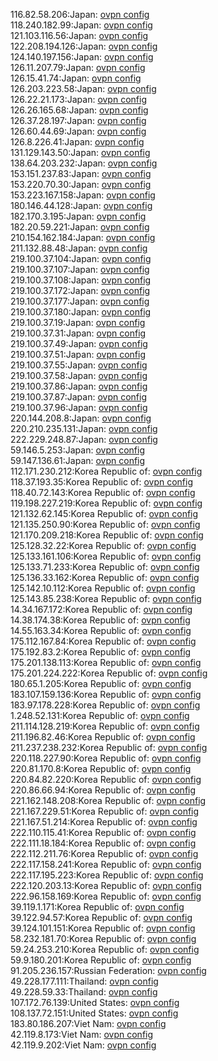 116.82.58.206:Japan: [ovpn config](vpn/116_82_58_206.ovpn)  
118.240.182.99:Japan: [ovpn config](vpn/118_240_182_99.ovpn)  
121.103.116.56:Japan: [ovpn config](vpn/121_103_116_56.ovpn)  
122.208.194.126:Japan: [ovpn config](vpn/122_208_194_126.ovpn)  
124.140.197.156:Japan: [ovpn config](vpn/124_140_197_156.ovpn)  
126.11.207.79:Japan: [ovpn config](vpn/126_11_207_79.ovpn)  
126.15.41.74:Japan: [ovpn config](vpn/126_15_41_74.ovpn)  
126.203.223.58:Japan: [ovpn config](vpn/126_203_223_58.ovpn)  
126.22.21.173:Japan: [ovpn config](vpn/126_22_21_173.ovpn)  
126.26.165.68:Japan: [ovpn config](vpn/126_26_165_68.ovpn)  
126.37.28.197:Japan: [ovpn config](vpn/126_37_28_197.ovpn)  
126.60.44.69:Japan: [ovpn config](vpn/126_60_44_69.ovpn)  
126.8.226.41:Japan: [ovpn config](vpn/126_8_226_41.ovpn)  
131.129.143.50:Japan: [ovpn config](vpn/131_129_143_50.ovpn)  
138.64.203.232:Japan: [ovpn config](vpn/138_64_203_232.ovpn)  
153.151.237.83:Japan: [ovpn config](vpn/153_151_237_83.ovpn)  
153.220.70.30:Japan: [ovpn config](vpn/153_220_70_30.ovpn)  
153.223.167.158:Japan: [ovpn config](vpn/153_223_167_158.ovpn)  
180.146.44.128:Japan: [ovpn config](vpn/180_146_44_128.ovpn)  
182.170.3.195:Japan: [ovpn config](vpn/182_170_3_195.ovpn)  
182.20.59.221:Japan: [ovpn config](vpn/182_20_59_221.ovpn)  
210.154.162.184:Japan: [ovpn config](vpn/210_154_162_184.ovpn)  
211.132.88.48:Japan: [ovpn config](vpn/211_132_88_48.ovpn)  
219.100.37.104:Japan: [ovpn config](vpn/219_100_37_104.ovpn)  
219.100.37.107:Japan: [ovpn config](vpn/219_100_37_107.ovpn)  
219.100.37.108:Japan: [ovpn config](vpn/219_100_37_108.ovpn)  
219.100.37.172:Japan: [ovpn config](vpn/219_100_37_172.ovpn)  
219.100.37.177:Japan: [ovpn config](vpn/219_100_37_177.ovpn)  
219.100.37.180:Japan: [ovpn config](vpn/219_100_37_180.ovpn)  
219.100.37.19:Japan: [ovpn config](vpn/219_100_37_19.ovpn)  
219.100.37.31:Japan: [ovpn config](vpn/219_100_37_31.ovpn)  
219.100.37.49:Japan: [ovpn config](vpn/219_100_37_49.ovpn)  
219.100.37.51:Japan: [ovpn config](vpn/219_100_37_51.ovpn)  
219.100.37.55:Japan: [ovpn config](vpn/219_100_37_55.ovpn)  
219.100.37.58:Japan: [ovpn config](vpn/219_100_37_58.ovpn)  
219.100.37.86:Japan: [ovpn config](vpn/219_100_37_86.ovpn)  
219.100.37.87:Japan: [ovpn config](vpn/219_100_37_87.ovpn)  
219.100.37.96:Japan: [ovpn config](vpn/219_100_37_96.ovpn)  
220.144.208.8:Japan: [ovpn config](vpn/220_144_208_8.ovpn)  
220.210.235.131:Japan: [ovpn config](vpn/220_210_235_131.ovpn)  
222.229.248.87:Japan: [ovpn config](vpn/222_229_248_87.ovpn)  
59.146.5.253:Japan: [ovpn config](vpn/59_146_5_253.ovpn)  
59.147.136.61:Japan: [ovpn config](vpn/59_147_136_61.ovpn)  
112.171.230.212:Korea Republic of: [ovpn config](vpn/112_171_230_212.ovpn)  
118.37.193.35:Korea Republic of: [ovpn config](vpn/118_37_193_35.ovpn)  
118.40.72.143:Korea Republic of: [ovpn config](vpn/118_40_72_143.ovpn)  
119.198.227.219:Korea Republic of: [ovpn config](vpn/119_198_227_219.ovpn)  
121.132.62.145:Korea Republic of: [ovpn config](vpn/121_132_62_145.ovpn)  
121.135.250.90:Korea Republic of: [ovpn config](vpn/121_135_250_90.ovpn)  
121.170.209.218:Korea Republic of: [ovpn config](vpn/121_170_209_218.ovpn)  
125.128.32.22:Korea Republic of: [ovpn config](vpn/125_128_32_22.ovpn)  
125.133.161.106:Korea Republic of: [ovpn config](vpn/125_133_161_106.ovpn)  
125.133.71.233:Korea Republic of: [ovpn config](vpn/125_133_71_233.ovpn)  
125.136.33.162:Korea Republic of: [ovpn config](vpn/125_136_33_162.ovpn)  
125.142.10.112:Korea Republic of: [ovpn config](vpn/125_142_10_112.ovpn)  
125.143.85.238:Korea Republic of: [ovpn config](vpn/125_143_85_238.ovpn)  
14.34.167.172:Korea Republic of: [ovpn config](vpn/14_34_167_172.ovpn)  
14.38.174.38:Korea Republic of: [ovpn config](vpn/14_38_174_38.ovpn)  
14.55.163.34:Korea Republic of: [ovpn config](vpn/14_55_163_34.ovpn)  
175.112.167.84:Korea Republic of: [ovpn config](vpn/175_112_167_84.ovpn)  
175.192.83.2:Korea Republic of: [ovpn config](vpn/175_192_83_2.ovpn)  
175.201.138.113:Korea Republic of: [ovpn config](vpn/175_201_138_113.ovpn)  
175.201.224.222:Korea Republic of: [ovpn config](vpn/175_201_224_222.ovpn)  
180.65.1.205:Korea Republic of: [ovpn config](vpn/180_65_1_205.ovpn)  
183.107.159.136:Korea Republic of: [ovpn config](vpn/183_107_159_136.ovpn)  
183.97.178.228:Korea Republic of: [ovpn config](vpn/183_97_178_228.ovpn)  
1.248.52.131:Korea Republic of: [ovpn config](vpn/1_248_52_131.ovpn)  
211.114.128.219:Korea Republic of: [ovpn config](vpn/211_114_128_219.ovpn)  
211.196.82.46:Korea Republic of: [ovpn config](vpn/211_196_82_46.ovpn)  
211.237.238.232:Korea Republic of: [ovpn config](vpn/211_237_238_232.ovpn)  
220.118.227.90:Korea Republic of: [ovpn config](vpn/220_118_227_90.ovpn)  
220.81.170.8:Korea Republic of: [ovpn config](vpn/220_81_170_8.ovpn)  
220.84.82.220:Korea Republic of: [ovpn config](vpn/220_84_82_220.ovpn)  
220.86.66.94:Korea Republic of: [ovpn config](vpn/220_86_66_94.ovpn)  
221.162.148.208:Korea Republic of: [ovpn config](vpn/221_162_148_208.ovpn)  
221.167.229.51:Korea Republic of: [ovpn config](vpn/221_167_229_51.ovpn)  
221.167.51.214:Korea Republic of: [ovpn config](vpn/221_167_51_214.ovpn)  
222.110.115.41:Korea Republic of: [ovpn config](vpn/222_110_115_41.ovpn)  
222.111.18.184:Korea Republic of: [ovpn config](vpn/222_111_18_184.ovpn)  
222.112.211.76:Korea Republic of: [ovpn config](vpn/222_112_211_76.ovpn)  
222.117.158.241:Korea Republic of: [ovpn config](vpn/222_117_158_241.ovpn)  
222.117.195.223:Korea Republic of: [ovpn config](vpn/222_117_195_223.ovpn)  
222.120.203.13:Korea Republic of: [ovpn config](vpn/222_120_203_13.ovpn)  
222.96.158.169:Korea Republic of: [ovpn config](vpn/222_96_158_169.ovpn)  
39.119.1.171:Korea Republic of: [ovpn config](vpn/39_119_1_171.ovpn)  
39.122.94.57:Korea Republic of: [ovpn config](vpn/39_122_94_57.ovpn)  
39.124.101.151:Korea Republic of: [ovpn config](vpn/39_124_101_151.ovpn)  
58.232.181.70:Korea Republic of: [ovpn config](vpn/58_232_181_70.ovpn)  
59.24.253.210:Korea Republic of: [ovpn config](vpn/59_24_253_210.ovpn)  
59.9.180.201:Korea Republic of: [ovpn config](vpn/59_9_180_201.ovpn)  
91.205.236.157:Russian Federation: [ovpn config](vpn/91_205_236_157.ovpn)  
49.228.177.111:Thailand: [ovpn config](vpn/49_228_177_111.ovpn)  
49.228.59.33:Thailand: [ovpn config](vpn/49_228_59_33.ovpn)  
107.172.76.139:United States: [ovpn config](vpn/107_172_76_139.ovpn)  
108.137.72.151:United States: [ovpn config](vpn/108_137_72_151.ovpn)  
183.80.186.207:Viet Nam: [ovpn config](vpn/183_80_186_207.ovpn)  
42.119.8.173:Viet Nam: [ovpn config](vpn/42_119_8_173.ovpn)  
42.119.9.202:Viet Nam: [ovpn config](vpn/42_119_9_202.ovpn)  
